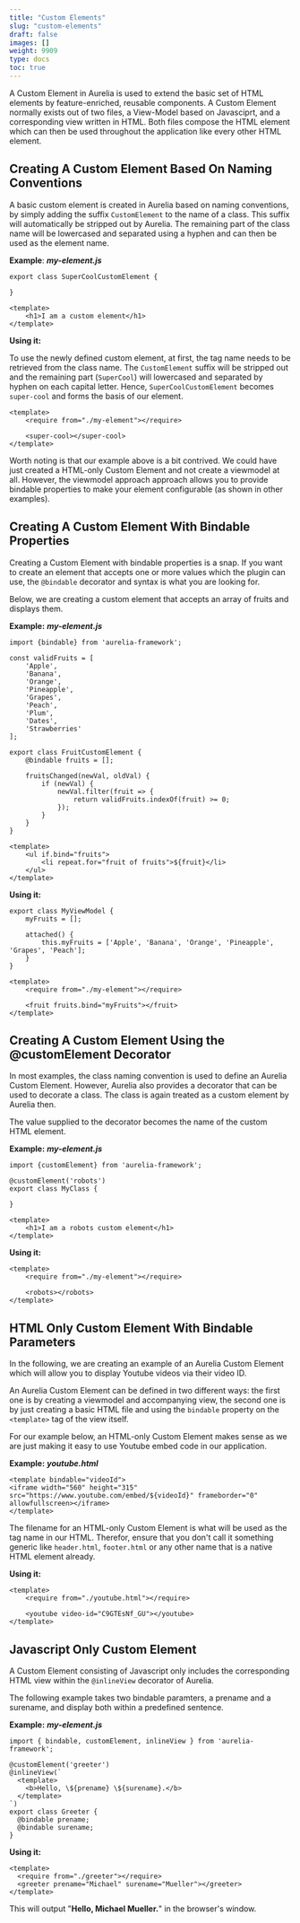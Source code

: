 ```yaml
---
title: "Custom Elements"
slug: "custom-elements"
draft: false
images: []
weight: 9909
type: docs
toc: true
---
```


A Custom Element in Aurelia is used to extend the basic set of HTML elements by feature-enriched, reusable components. A Custom Element normally exists out of two files, a View-Model based on Javasciprt, and a corresponding view written in HTML. Both files compose the HTML element which can then be used throughout the application like every other HTML element.

## Creating A Custom Element Based On Naming Conventions
A basic custom element is created in Aurelia based on naming conventions, by simply adding the suffix `CustomElement` to the name of a class. This suffix will automatically be stripped out by Aurelia. The remaining part of the class name will be lowercased and separated using a hyphen and can then be used as the element name.

**Example**:
***my-element.js***

```
export class SuperCoolCustomElement {

}
```

```
<template>
    <h1>I am a custom element</h1>
</template>
```

**Using it:**

To use the newly defined custom element, at first, the tag name needs to be retrieved from the class name. The `CustomElement` suffix will be stripped out and the remaining part (`SuperCool`) will lowercased and separated by hyphen on each capital letter. Hence, `SuperCoolCustomElement` becomes `super-cool` and forms the basis of our element.

```
<template>
    <require from="./my-element"></require>

    <super-cool></super-cool>
</template>
```

Worth noting is that our example above is a bit contrived. We could have just created a HTML-only Custom Element and not create a viewmodel at all. However, the viewmodel approach approach allows you to provide bindable properties to make your element configurable (as shown in other examples).

## Creating A Custom Element With Bindable Properties
Creating a Custom Element with bindable properties is a snap. If you want to create an element that accepts one or more values which the plugin can use, the `@bindable` decorator and syntax is what you are looking for.

Below, we are creating a custom element that accepts an array of fruits and displays them.

**Example:** ***my-element.js***

```
import {bindable} from 'aurelia-framework';

const validFruits = [
    'Apple', 
    'Banana', 
    'Orange', 
    'Pineapple', 
    'Grapes', 
    'Peach',
    'Plum',
    'Dates',
    'Strawberries'
];

export class FruitCustomElement {
    @bindable fruits = [];

    fruitsChanged(newVal, oldVal) {
        if (newVal) {
            newVal.filter(fruit => {
                return validFruits.indexOf(fruit) >= 0;
            });
        }
    }
}
```

```
<template>
    <ul if.bind="fruits">
        <li repeat.for="fruit of fruits">${fruit}</li>
    </ul>
</template>
```

**Using it:**

```
export class MyViewModel {
    myFruits = [];

    attached() {
        this.myFruits = ['Apple', 'Banana', 'Orange', 'Pineapple', 'Grapes', 'Peach'];
    }
}
```

```
<template>
    <require from="./my-element"></require>

    <fruit fruits.bind="myFruits"></fruit>
</template>
```

## Creating A Custom Element Using the @customElement Decorator
In most examples, the class naming convention is used to define an Aurelia Custom Element. However, Aurelia also provides a decorator that can be used to decorate a class. The class is again treated as a custom element by Aurelia then.

The value supplied to the decorator becomes the name of the custom HTML element.

**Example:** ***my-element.js***

```
import {customElement} from 'aurelia-framework';

@customElement('robots')
export class MyClass {

}
```

```
<template>
    <h1>I am a robots custom element</h1>
</template>
```

**Using it:**

```
<template>
    <require from="./my-element"></require>

    <robots></robots>
</template>
```



## HTML Only Custom Element With Bindable Parameters
In the following, we are creating an example of an Aurelia Custom Element which will allow you to display Youtube videos via their video ID. 

An Aurelia Custom Element can be defined in two different ways: 
the first one is by creating a viewmodel and accompanying view, the second one is by just creating a basic HTML file and using the `bindable` property on the `<template>` tag of the view itself.

For our example below, an HTML-only Custom Element makes sense as we are just making it easy to use Youtube embed code in our application.

**Example:** ***youtube.html***

```
<template bindable="videoId">
<iframe width="560" height="315" src="https://www.youtube.com/embed/${videoId}" frameborder="0" allowfullscreen></iframe>
</template>
```

The filename for an HTML-only Custom Element is what will be used as the tag name in our HTML. Therefor, ensure that you don't call it something generic like `header.html`, `footer.html` or any other name that is a native HTML element already.

**Using it:**

```
<template>
    <require from="./youtube.html"></require>

    <youtube video-id="C9GTEsNf_GU"></youtube>
</template>
```

## Javascript Only Custom Element
A Custom Element consisting of Javascript only includes the corresponding HTML view within the `@inlineView` decorator of Aurelia.

The following example takes two bindable paramters, a prename and a surename, and display both within a predefined sentence.

**Example:** ***my-element.js***

```
import { bindable, customElement, inlineView } from 'aurelia-framework';

@customElement('greeter')
@inlineView(`
  <template>
    <b>Hello, \${prename} \${surename}.</b>
  </template>
`)
export class Greeter {
  @bindable prename;
  @bindable surename;
}
```

**Using it:**
```
<template>
  <require from="./greeter"></require>
  <greeter prename="Michael" surename="Mueller"></greeter>
</template>
```

This will output "**Hello, Michael Mueller.**" in the browser's window.

